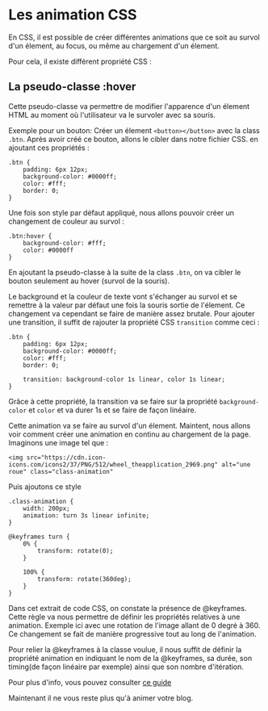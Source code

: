 # Les animation CSS

En CSS, il est possible de créer différentes animations que ce soit au survol d'un élement, au focus, ou même au chargement d'un élement.

Pour cela, il existe différent propriété CSS :

## La pseudo-classe :hover
Cette pseudo-classe va permettre de modifier l'apparence d'un élement HTML au moment où l'utilisateur va le survoler avec sa souris.

Exemple pour un bouton:
Créer un élement `<button></button>` avec la class `.btn`.
Après avoir créé ce bouton, allons le cibler dans notre fichier CSS. en ajoutant ces propriétés :
        
    .btn {
        padding: 6px 12px;
        background-color: #0000ff;
        color: #fff;
        border: 0;
    }
    
Une fois son style par défaut appliqué, nous allons pouvoir créer un changement de couleur au survol :

    .btn:hover {
        background-color: #fff;
        color: #0000ff
    }
    
En ajoutant la pseudo-classe à la suite de la class `.btn`, on va cibler le bouton seulement au hover (survol de la souris).

Le background et la couleur de texte vont s'échanger au survol et se remettre à la valeur par défaut une fois la souris sortie de l'élement.
Ce changement va cependant se faire de manière assez brutale. Pour ajouter une transition, il suffit de rajouter la propriété CSS `transition` comme ceci :

    .btn {
        padding: 6px 12px;
        background-color: #0000ff;
        color: #fff;
        border: 0;
        
        transition: background-color 1s linear, color 1s linear;
    }
    
Grâce à cette propriété, la transition va se faire sur la propriété `background-color` et `color` et va durer 1s et se faire de façon linéaire.

Cette animation va se faire au survol d'un élement. Maintent, nous allons voir comment créer une animation en continu au chargement de la page.
Imaginons une image tel que :

    <img src="https://cdn.icon-icons.com/icons2/37/PNG/512/wheel_theapplication_2969.png" alt="une roue" class="class-animation"

Puis ajoutons ce style

    .class-animation {
        width: 200px;
        animation: turn 3s linear infinite;
    }
    
    @keyframes turn {
        0% {
            transform: rotate(0);
        }
    
        100% {
            transform: rotate(360deg);
        }
    }
    
Dans cet extrait de code CSS, on constate la présence de @keyframes. Cette règle va nous permettre de définir les propriétés relatives à une animation.
Exemple ici avec une rotation de l'image allant de 0 degré à 360. Ce changement se fait de manière progressive tout au long de l'animation. 

Pour relier la @keyframes à la classe voulue, il nous suffit de définir la propriété animation en indiquant le nom de la @keyframes, sa durée, son timing(de façon linéaire par exemple) ainsi que son nombre d'itération. 

Pour plus d'info, vous pouvez consulter [ce guide](https://developer.mozilla.org/fr/docs/Web/CSS/animation)

Maintenant il ne vous reste plus qu'à animer votre blog.
